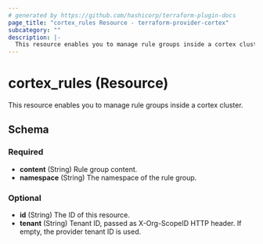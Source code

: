 ```yaml
---
# generated by https://github.com/hashicorp/terraform-plugin-docs
page_title: "cortex_rules Resource - terraform-provider-cortex"
subcategory: ""
description: |-
  This resource enables you to manage rule groups inside a cortex cluster.
---
```


# cortex_rules (Resource)

This resource enables you to manage rule groups inside a cortex cluster.



<!-- schema generated by tfplugindocs -->
## Schema

### Required

- **content** (String) Rule group content.
- **namespace** (String) The namespace of the rule group.

### Optional

- **id** (String) The ID of this resource.
- **tenant** (String) Tenant ID, passed as X-Org-ScopeID HTTP header. If empty, the provider tenant ID is used.


